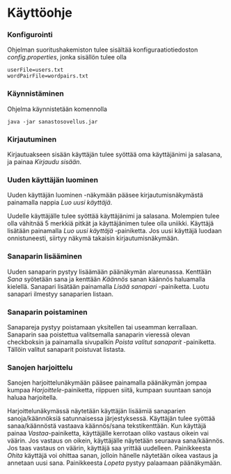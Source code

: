 # Käyttöohje

### Konfigurointi

Ohjelman suoritushakemiston tulee sisältää konfiguraatiotiedoston *config.properties*, jonka sisällön tulee olla 
```
userFile=users.txt
wordPairFile=wordpairs.txt
```

### Käynnistäminen

Ohjelma käynnistetään komennolla 
```
java -jar sanastosovellus.jar
```

### Kirjautuminen

Kirjautuakseen sisään käyttäjän tulee syöttää oma käyttäjänimi ja salasana, ja painaa *Kirjaudu sisään*.

### Uuden käyttäjän luominen

Uuden käyttäjän luominen -näkymään pääsee kirjautumisnäkymästä painamalla nappia *Luo uusi käyttäjä*. 

Uudelle käyttäjälle tulee syöttää käyttäjänimi ja salasana.
Molempien tulee olla vähitnää 5 merkkiä pitkät ja käyttäjänimen tulee olla uniikki.
Käyttäjä lisätään painamalla *Luo uusi käyttäjä* -painiketta. Jos uusi käyttäjä luodaan onnistuneesti,
siirtyy näkymä takaisin kirjautumisnäkymään.

### Sanaparin lisääminen

Uuden sanaparin pystyy lisäämään päänäkymän alareunassa. Kenttään *Sana* syötetään sana ja kenttään *Käännös* sanan käännös haluamalla kielellä.
Sanapari lisätään painamalla *Lisää sanapari* -painiketta. Luotu sanapari ilmestyy sanaparien listaan.

### Sanaparin poistaminen

Sanapareja pystyy poistamaan yksitellen tai useamman kerrallaan. Sanaparin saa poistettua valitsemalla
sanaparin vieressä olevan checkboksin ja painamalla sivupalkin *Poista valitut sanaparit* -painiketta.
Tällöin valitut sanaparit poistuvat listasta.

### Sanojen harjoittelu

Sanojen harjoittelunäkymään pääsee painamalla päänäkymän jompaa kumpaa *Harjoittele*-painiketta,
riippuen siitä, kumpaan suuntaan sanoja haluaa harjoitella.

Harjoittelunäkymässä näytetään käyttäjän lisäämiä sanaparien sanoja/käännöksiä satunnaisessa järjestyksessä. 
Käyttäjän tulee syöttää sanaa/käännöstä vastaava käännös/sana tekstikenttään.
Kun käyttäjä painaa *Vastaa*-painiketta, käyttäjälle kerrotaan oliko vastaus oikein vai väärin.
Jos vastaus on oikein, käyttäjälle näytetään seuraava sana/käännös. Jos taas vastaus on väärin, käyttäjä saa yrittää uudelleen. 
Painikkeesta *Ohita* käyttäjä voi ohittaa sanan, jolloin hänelle näytetään oikea vastaus ja annetaan uusi sana. 
Painikkeesta *Lopeta* pystyy palaamaan päänäkymään.



